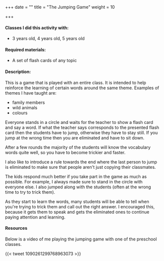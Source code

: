 +++
date = ""
title = "The Jumping Game"
weight = 10

+++

#### Classes I did this activity with:

* 3 years old, 4 years old, 5 years old

#### Required materials:

* A set of flash cards of any topic

#### Description:

This is a game that is played with an entire class. It is intended to help reinforce the learning of certain words around the same theme. Examples of themes I have taught are:

* family members
* wild animals
* colours

Everyone stands in a circle and waits for the teacher to show a flash card and say a word. If what the teacher says corresponds to the presented flash card then the students have to jump, otherwise they have to stay still. If you jump at the wrong time then you are eliminated and have to sit down.

After a few rounds the majority of the students will know the vocabulary words quite well, so you have to become trickier and faster.

I also like to introduce a rule towards the end where the last person to jump is eliminated to make sure that people aren't just copying their classmates.

The kids respond much better if you take part in the game as much as possible. For example, I always made sure to stand in the circle with everyone else. I also jumped along with the students (often at the wrong time to try to trick them).

As they start to learn the words, many students will be able to tell when you're trying to trick them and call out the right answer. I encouraged this, because it gets them to speak and gets the eliminated ones to continue paying attention and learning.

#### Resources

Below is a video of me playing the jumping game with one of the preschool classes.

{{< tweet 1090261299768963073 >}}